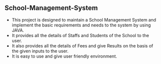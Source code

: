 ## **School-Management-System**

- This project is designed to maintain a School Management System and implement the basic requirements and needs to the system by using JAVA.
- It provides all the details of Staffs and Students of the School to the user.
- It also provides all the details of Fees and give Results on the basis of the given inputs to the user.
- It is easy to use and give user friendly environment.
